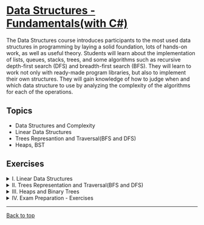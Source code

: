 # [Data Structures - Fundamentals(with C#)](https://softuni.bg/trainings/4266/data-structures-fundamentals-with-csharp-september-2023)

The Data Structures course introduces participants to the most used data structures in programming by laying a solid foundation, lots of hands-on work, as well as useful theory. Students will learn about the implementation of lists, queues, stacks, trees, and some algorithms such as recursive depth-first search (DFS) and breadth-first search (BFS). They will learn to work not only with ready-made program libraries, but also to implement their own structures. They will gain knowledge of how to judge when and which data structure to use by analyzing the complexity of the algorithms for each of the operations.

## Topics

- Data Structures and Complexity
- Linear Data Structures
- Trees Represantion and Traversal(BFS and DFS)
- Heaps, BST

## Exercises

<details>
    <summary>
        I. Linear Data Structures
    </summary>

1. [Lab](https://github.com/Krasipeace/SoftUni/tree/main/Data%20Structures%20-%20Fundamentals/01.%20Linear%20Data%20Structures%20-%20Lab)
2. [Exercises](https://github.com/Krasipeace/SoftUni/tree/main/Data%20Structures%20-%20Fundamentals/02.%20Linear%20Data%20Structures%20-%20Exercise)
</details>
<details>
    <summary>
        II. Trees Representation and Traversal(BFS and DFS)
    </summary>

1. [Lab](https://github.com/Krasipeace/SoftUni/tree/main/Data%20Structures%20-%20Fundamentals/03.Trees-Representation-and-Traversal-(BFS-DFS)%20-%20Lab)
2. [Exercises](https://github.com/Krasipeace/SoftUni/tree/main/Data%20Structures%20-%20Fundamentals/04.Trees-Representation-and-Traversal-(BFS-DFS)%20-%20Exercise)
</details>
<details>
    <summary>
        III. Heaps and Binary Trees 
    </summary>

1. [Lab](https://github.com/Krasipeace/SoftUni/tree/main/)
2. [Exercises](https://github.com/Krasipeace/SoftUni/tree/main/)
</details>
<details>
    <summary>
        IV. Exam Preparation - Exercises
    </summary>

1. [](https://github.com/Krasipeace/SoftUni/tree/main/)
2. [](https://github.com/Krasipeace/SoftUni/tree/main/)
</details>

---

[Back to top](#)
